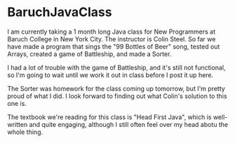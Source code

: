 # BaruchJavaClass

I am currently taking a 1 month long Java class for New Programmers at Baruch College in New York City. 
The instructor is Colin Steel.
So far we have made a program that sings the "99 Bottles of Beer" song, tested out Arrays, 
created a game of Battleship, and made a Sorter.

I had a lot of trouble with the game of Battleship, and it's still not functional, so I'm going to wait until we work
it out in class before I post it up here.

The Sorter was homework for the class coming up tomorrow, but I'm pretty proud of what I did. I look forward to
finding out what Colin's solution to this one is.

The textbook we're reading for this class is "Head First Java", which is well-written and quite engaging, although
I still often feel over my head abotu the whole thing.
